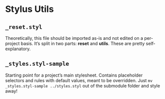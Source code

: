 Stylus Utils
============

`_reset.styl`
-------------
Theoretically, this file should be imported as-is and not edited on a per-project basis.
It’s split in two parts: **reset** and **utils**. These are pretty self-explanatory.


`_styles.styl-sample`
---------------------
Starting point for a project’s main stylesheet. Contains placeholder selectors and rules with default values, meant to be overridden.
Just `mv _styles.styl-sample ../styles.styl` out of the submodule folder and style away!
